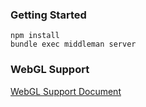 ### Getting Started


```
npm install
bundle exec middleman server
```

### WebGL Support
[WebGL Support Document](https://github.com/A3P/threejs/blob/marc/documentation/webgl_support/WebGL_Support.md)
